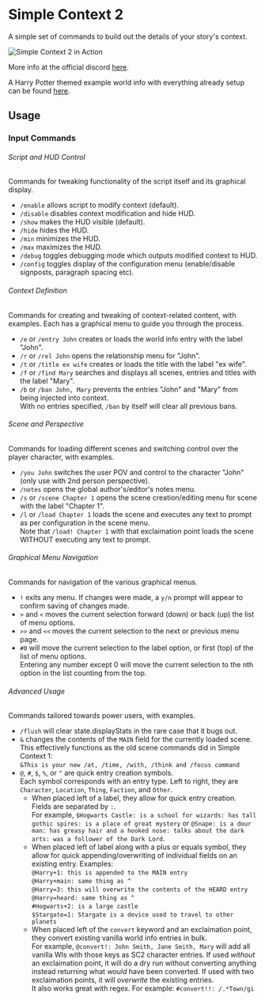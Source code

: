 # Simple Context 2
A simple set of commands to build out the details of your story's context. 

![Simple Context 2 in Action](https://cdn.discordapp.com/attachments/717764081058185316/828097660556148796/unknown.png?width=1610&height=846)

More info at the official discord [here](https://discord.com/channels/653773513857171475/717764081058185316/828113500827811890).

A Harry Potter themed example world info with everything already setup can be found [here](https://discord.com/channels/653773513857171475/717764081058185316/833599529554018364).


## Usage

### Input Commands
###### Script and HUD Control
Commands for tweaking functionality of the script itself and its graphical display.
* `/enable` allows script to modify context (default).
* `/disable` disables context modification and hide HUD.
* `/show` makes the HUD visible (default).
* `/hide` hides the HUD.
* `/min` minimizes the HUD.
* `/max` maximizes the HUD.
* `/debug` toggles debugging mode which outputs modified context to HUD.
* `/config` toggles display of the configuration menu (enable/disable signposts, paragraph spacing etc).

###### Context Definition
Commands for creating and tweaking of context-related content, with examples.
Each has a graphical menu to guide you through the process.
* `/e` or `/entry John` creates or loads the world info entry with the label "John".
* `/r` or `/rel John` opens the relationship menu for "John".
* `/t` or `/title ex wife` creates or loads the title with the label "ex wife".
* `/f` or `/find Mary` searches and displays all scenes, entries and titles with the label "Mary".
* `/b` or `/ban John, Mary` prevents the entries "John" and "Mary" from being injected into context.
<br />With no entries specified, `/ban` by itself will clear all previous bans.

###### Scene and Perspective
Commands for loading different scenes and switching control over the player character, with examples.
* `/you John` switches the user POV and control to the character "John" (only use with 2nd person perspective).
* `/notes` opens the global author's/editor's notes menu.
* `/s` or `/scene Chapter 1` opens the scene creation/editing menu for scene with the label "Chapter 1".
* `/l` or `/load Chapter 1` loads the scene and executes any text to prompt as per configuration in the scene menu.
<br />Note that `/load! Chapter 1` with that exclaimation point loads the scene WITHOUT executing any text to prompt.

###### Graphical Menu Navigation
Commands for navigation of the various graphical menus.
* `!` exits any menu. If changes were made, a `y/n` prompt will appear to confirm saving of changes made.
* `>` and `<` moves the current selection forward (down) or back (up) the list of menu options.
* `>>` and `<<` moves the current selection to the next or previous menu page.
* `#0` will move the current selection to the label option, or first (top) of the list of menu options.
<br />Entering any number except 0 will move the current selection to the nth option in the list counting from the top.

###### Advanced Usage
Commands tailored towards power users, with examples.
* `/flush` will clear state.displayStats in the rare case that it bugs out.
* `&` changes the contents of the `MAIN` field for the currently loaded scene.
  <br />This effectively functions as the old scene commands did in Simple Context 1:
  <br />`&This is your new /at, /time, /with, /think and /focus command`
* `@`, `#`, `$`, `%`, or `^` are quick entry creation symbols.
  <br />Each symbol corresponds with an entry type. Left to right, they are `Character`, `Location`, `Thing`, `Faction`, and `Other`.
  * When placed left of a label, they allow for quick entry creation. Fields are separated by `:`.
  <br />For example, `$Hogwarts Castle: is a school for wizards: has tall gothic spires: is a place of great mystery`
or `@Snape: is a dour man: has greasy hair and a hooked nose: talks about the dark arts: was a follower of the Dark Lord`.
  * When placed left of label along with a plus or equals symbol, they allow for quick appending/overwriting of individual fields on an existing entry. Examples:
  <br />`@Harry+1: this is appended to the MAIN entry`
  <br />`@Harry+main: same thing as ^`
  <br />`@Harry=3: this will overwrite the contents of the HEARD entry`
  <br />`@Harry=heard: same thing as ^`
  <br />`#Hogwarts+2: is a large castle`
  <br />`$Stargate=1: Stargate is a device used to travel to other planets`
  * When placed left of the `convert` keyword and an exclaimation point, they convert existing vanilla world info entries in bulk.
  <br />For example, `@convert!: John Smith, Jane Smith, Mary` will add all vanilla WIs with those keys as SC2 character entries.
  If used *without* an exclaimation point, it will do a dry run without converting anything instead returning what *would* have been converted.
  If used with two exclaimation points, it will *overwrite* the existing entries.
  <br />It also works great with regex. For example: `#convert!!: /.*Town/gi`


